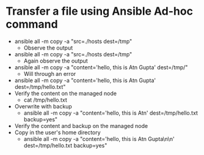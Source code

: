 # Transfer a file using Ansible Ad-hoc command
 - ansible all -m copy -a "src=./hosts dest=/tmp"
   - Observe the output
 - ansible all -m copy -a "src=./hosts dest=/tmp"
   - Again observe the output
 - ansible all -m copy -a "content='hello, this is Atn Gupta' dest=/tmp/"
   - Will through an error
- ansible all -m copy -a "content='hello, this is Atn Gupta' dest=/tmp/hello.txt"
- Verify the content on the managed node
  - cat /tmp/hello.txt
- Overwrite with backup
  - ansible all -m copy -a "content='hello, this is Atn' dest=/tmp/hello.txt backup=yes"
- Verify the content and backup on the managed node
- Copy in the user's home directory
  - ansible all -m copy -a "content='hello, this is Atn Gupta\n\n' dest=/tmp/hello.txt backup=yes"
